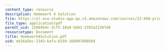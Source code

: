 ```yaml
---
content_type: resource
description: Homework 4 Solution
file: https://ol-ocw-studio-app-qa.s3.amazonaws.com/courses/22-058-principles-of-medical-imaging-fall-2002/eb16a5bc2343bafab25916690788056d_Homework4Solution.pdf
file_type: application/pdf
parent_uid: 226645dc-3cf5-10a9-5dd1-2593a21367d0
resourcetype: Document
title: Homework4Solution.pdf
uid: eb16a5bc-2343-bafa-b259-16690788056d
---
```


